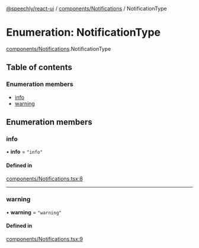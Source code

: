 [@speechly/react-ui](../README.md) / [components/Notifications](../modules/components_Notifications.md) / NotificationType

# Enumeration: NotificationType

[components/Notifications](../modules/components_Notifications.md).NotificationType

## Table of contents

### Enumeration members

- [info](components_Notifications.NotificationType.md#info)
- [warning](components_Notifications.NotificationType.md#warning)

## Enumeration members

### info

• **info** = `"info"`

#### Defined in

[components/Notifications.tsx:8](https://github.com/speechly/react-ui/blob/bb575c3/src/components/Notifications.tsx#L8)

___

### warning

• **warning** = `"warning"`

#### Defined in

[components/Notifications.tsx:9](https://github.com/speechly/react-ui/blob/bb575c3/src/components/Notifications.tsx#L9)
